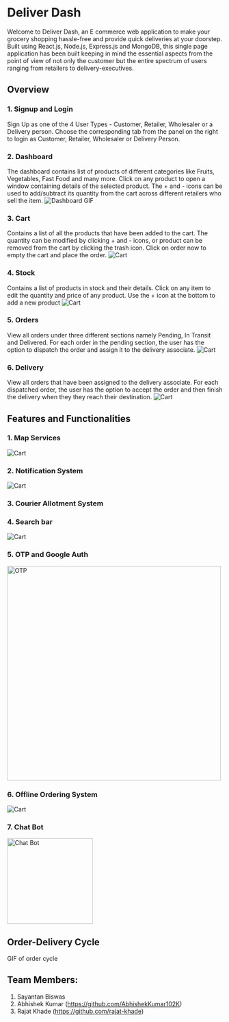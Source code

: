 # Deliver Dash
Welcome to Deliver Dash, an E commerce web application to make your grocery shopping hassle-free and provide quick deliveries at your doorstep. Built using React.js, 
Node.js, Express.js and MongoDB, this single page application has been built keeping in mind the essential aspects from the point of view of not only the customer but 
the entire spectrum of users ranging from retailers to delivery-executives.

## Overview
### 1. Signup and Login
Sign Up as one of the 4 User Types - Customer, Retailer, Wholesaler or a Delivery person. 
Choose the corresponding tab from the panel on the right to login as Customer, Retailer, Wholesaler or Delivery Person.


### 2. Dashboard
The dashboard contains list of products of different categories like Fruits, Vegetables, Fast Food and many more. Click on any product to open a window containing details of the selected product. The + and - icons can be used to add/subtract its quantity from the cart across different retailers who sell the item.
![Dashboard GIF](/res/Dashboard.gif) 


### 3. Cart 
Contains a list of all the products that have been added to the cart. The quantity can be modified by clicking + and - icons, or product can be removed from the cart by clicking
the trash icon. Click on order now to empty the cart and place the order.
![Cart](/res/cart.png)


### 4. Stock
Contains a list of products in stock and their details. Click on any item to edit the quantity and price of any product. Use the + icon at the bottom to add a new product
![Cart](/res/stock.png)

### 5. Orders 
View all orders under three different sections namely Pending, In Transit and Delivered. For each order in the pending section, the user has the option to dispatch the order 
and assign it to the delivery associate.
![Cart](/res/orders.png)

### 6. Delivery
View all orders that have been assigned to the delivery associate. For each dispatched order, the user has the option to accept the order and then finish the delivery when they
they reach their destination.
![Cart](/res/delivery.png)





## Features and Functionalities

### 1. Map Services
![Cart](/res/map.png)

### 2. Notification System
![Cart](/res/notification.png)

### 3. Courier Allotment System

### 4. Search bar
![Cart](/res/search.png)

### 5. OTP and Google Auth
<img src="/res/otp.png" alt="OTP" width="500"/>

### 6. Offline Ordering System
![Cart](/res/offline.png)

### 7. Chat Bot
<img src="/res/chatbot.png" alt="Chat Bot" width="200"/>



## Order-Delivery Cycle
  GIF of order cycle



## Team Members:
1. Sayantan Biswas
2. Abhishek Kumar (https://github.com/AbhishekKumar102K)
3. Rajat Khade (https://github.com/rajat-khade)
